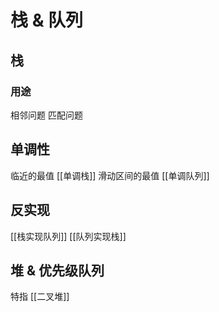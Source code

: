 # 栈 & 队列

## 栈
### 用途
相邻问题
匹配问题

## 单调性
临近的最值
[[单调栈]]
滑动区间的最值
[[单调队列]]

## 反实现
[[栈实现队列]]
[[队列实现栈]]

## 堆 & 优先级队列
特指 [[二叉堆]]

